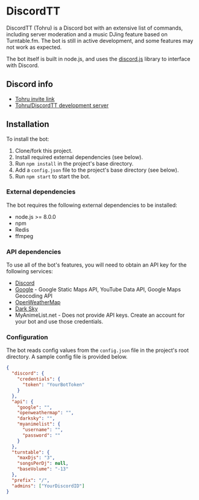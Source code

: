 # DiscordTT
DiscordTT (Tohru) is a Discord bot with an extensive list of commands, including server moderation and a music DJing feature based on Turntable.fm. The bot is still in active development, and some features may not work as expected.

The bot itself is built in node.js, and uses the [discord.js](https://github.com/hydrabolt/discord.js) library to interface with Discord.

## Discord info
* [Tohru invite link](http://invite.tohru.club/)
* [Tohru/DiscordTT development server](http://discord.tohru.club/)

## Installation
To install the bot:
1. Clone/fork this project.
1. Install required external dependencies (see below).
1. Run `npm install` in the project's base directory.
1. Add a `config.json` file to the project's base directory (see below).
1. Run `npm start` to start the bot.

### External dependencies
The bot requires the following external dependencies to be installed:
* node.js >= 8.0.0
* npm
* Redis
* ffmpeg

### API dependencies
To use all of the bot's features, you will need to obtain an API key for the following services:
* [Discord](https://discordapp.com/developers/applications/me)
* [Google](https://console.cloud.google.com/apis/dashboard) - Google Static Maps API, YouTube Data API, Google Maps Geocoding API
* [OpenWeatherMap](https://openweathermap.org/appid)
* [Dark Sky](https://darksky.net/dev/)
* MyAnimeList.net - Does not provide API keys. Create an account for your bot and use those credentials.

### Configuration
The bot reads config values from the `config.json` file in the project's root directory. A sample config file is provided below.

```JSON
{
  "discord": {
    "credentials": {
      "token": "YourBotToken"
    }
  },
  "api": {
    "google": "",
    "openweathermap": "",
    "darksky": "",
    "myanimelist": {
      "username": "",
      "password": ""
    }
  },
  "turntable": {
    "maxDjs": "3",
    "songsPerDj": null,
    "baseVolume": "-13"
  },
  "prefix": "/",
  "admins": ["YourDiscordID"]
}
```
